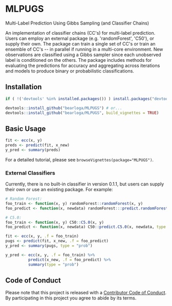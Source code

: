 # MLPUGS
Multi-Label Prediction Using Gibbs Sampling (and Classifier Chains)

An implementation of classifier chains (CC's) for multi-label prediction. Users can employ an external package (e.g. 'randomForest', 'C50'), or supply their own. The package can train a single set of CC's or train an ensemble of CC's -- in parallel if running in a multi-core environment. New observations are classified using a Gibbs sampler since each unobserved label is conditioned on the others. The package includes methods for evaluating the predictions for accuracy and aggregating across iterations and models to produce binary or probabilistic classifications.

## Installation

```R
if ( !('devtools' %in% installed.packages()) ) install.packages("devtools")

devtools::install_github("bearloga/MLPUGS") # or...
devtools::install_github("bearloga/MLPUGS", build_vignettes = TRUE)
```

## Basic Usage

```R
fit <- ecc(x, y)
preds <- predict(fit, x_new)
y_pred <- summary(preds)
```

For a detailed tutorial, please see `browseVignettes(package="MLPUGS")`.

### External Classifiers

Currently, there is no built-in classifier in version 0.1.1, but users can supply their own or use an existing package. For example:

```R
# Random Forest:
foo_train <- function(x, y) randomForest::randomForest(x, y)
foo_predict <- function(x, newdata) randomForest:::predict.randomForest(x, newdata, type = "prob")

# C5.0:
foo_train <- function(x, y) C50::C5.0(x, y)
foo_predict <- function(x, newdata) C50::predict.C5.0(x, newdata, type = "prob")

fit <- ecc(x, y, .f = foo_train)
pugs <- predict(fit, x_new, .f = foo_predict)
y_pred <- summary(pugs, type = "prob")

y_pred <- ecc(x, y, .f = foo_train) %>%
          predict(x_new, .f = foo_predict) %>%
          summary(type = "prob")
```

## Code of Conduct

Please note that this project is released with a [Contributor Code of Conduct](CONDUCT.md). By participating in this project you agree to abide by its terms.
